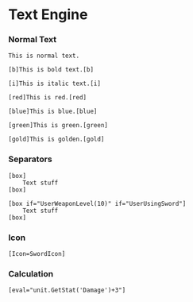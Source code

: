 # Text Engine

### Normal Text
    This is normal text.

    [b]This is bold text.[b]

    [i]This is italic text.[i]

    [red]This is red.[red]

    [blue]This is blue.[blue]

    [green]This is green.[green]

    [gold]This is golden.[gold]

### Separators

    [box]
        Text stuff    
    [box]

    [box if="UserWeaponLevel(10)" if="UserUsingSword"]
        Text stuff    
    [box]
### Icon
    
    [Icon=SwordIcon]
    
### Calculation

    [eval="unit.GetStat('Damage')+3"]